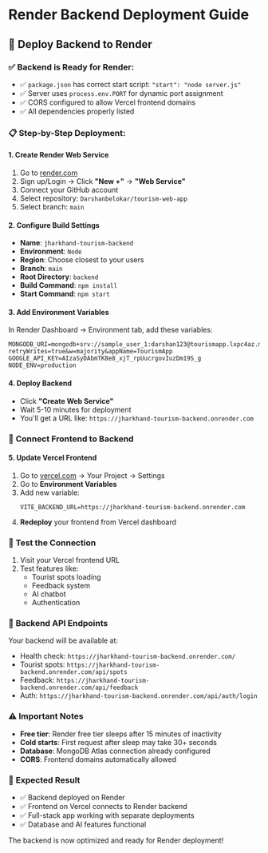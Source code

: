 # Render Backend Deployment Guide

## 🚀 **Deploy Backend to Render**

### ✅ **Backend is Ready for Render:**
- ✅ `package.json` has correct start script: `"start": "node server.js"`
- ✅ Server uses `process.env.PORT` for dynamic port assignment
- ✅ CORS configured to allow Vercel frontend domains
- ✅ All dependencies properly listed

### 📋 **Step-by-Step Deployment:**

#### **1. Create Render Web Service**
1. Go to [render.com](https://render.com)
2. Sign up/Login → Click **"New +"** → **"Web Service"**
3. Connect your GitHub account
4. Select repository: `Darshanbelokar/tourism-web-app`
5. Select branch: `main`

#### **2. Configure Build Settings**
- **Name**: `jharkhand-tourism-backend`
- **Environment**: `Node`
- **Region**: Choose closest to your users
- **Branch**: `main`
- **Root Directory**: `backend`
- **Build Command**: `npm install`
- **Start Command**: `npm start`

#### **3. Add Environment Variables**
In Render Dashboard → Environment tab, add these variables:

```
MONGODB_URI=mongodb+srv://sample_user_1:darshan123@tourismapp.lxpc4az.mongodb.net/?retryWrites=true&w=majority&appName=TourismApp
GOOGLE_API_KEY=AIzaSyDAbmTK8e8_xjT_rpUucrgovIuzDm19S_g
NODE_ENV=production
```

#### **4. Deploy Backend**
- Click **"Create Web Service"**
- Wait 5-10 minutes for deployment
- You'll get a URL like: `https://jharkhand-tourism-backend.onrender.com`

### 🔗 **Connect Frontend to Backend**

#### **5. Update Vercel Frontend**
1. Go to [vercel.com](https://vercel.com) → Your Project → Settings
2. Go to **Environment Variables**
3. Add new variable:
   ```
   VITE_BACKEND_URL=https://jharkhand-tourism-backend.onrender.com
   ```
4. **Redeploy** your frontend from Vercel dashboard

### 🧪 **Test the Connection**
1. Visit your Vercel frontend URL
2. Test features like:
   - Tourist spots loading
   - Feedback system
   - AI chatbot
   - Authentication

### 🔧 **Backend API Endpoints**
Your backend will be available at:
- Health check: `https://jharkhand-tourism-backend.onrender.com/`
- Tourist spots: `https://jharkhand-tourism-backend.onrender.com/api/spots`
- Feedback: `https://jharkhand-tourism-backend.onrender.com/api/feedback`
- Auth: `https://jharkhand-tourism-backend.onrender.com/api/auth/login`

### ⚠️ **Important Notes**
- **Free tier**: Render free tier sleeps after 15 minutes of inactivity
- **Cold starts**: First request after sleep may take 30+ seconds
- **Database**: MongoDB Atlas connection already configured
- **CORS**: Frontend domains automatically allowed

### 🎯 **Expected Result**
- ✅ Backend deployed on Render
- ✅ Frontend on Vercel connects to Render backend
- ✅ Full-stack app working with separate deployments
- ✅ Database and AI features functional

The backend is now optimized and ready for Render deployment!